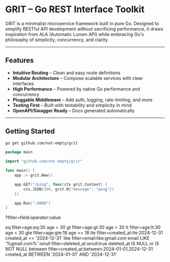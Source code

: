 # GRIT – Go REST Interface Toolkit

GRIT is a minimalist microservice framework built in pure Go. Designed to simplify RESTful API development without sacrificing performance, it draws inspiration from ALA (Automatic Lumen API) while embracing Go's philosophy of simplicity, concurrency, and clarity.

---

## Features

- **Intuitive Routing** – Clean and easy route definitions
- **Modular Architecture** – Compose scalable services with clear interfaces
- **High Performance** – Powered by native Go performance and concurrency
- **Pluggable Middleware** – Add auth, logging, rate-limiting, and more
- **Testing First** – Built with testability and simplicity in mind
- **OpenAPI/Swagger Ready** – Docs generated automatically

---

## Getting Started

```bash
go get github.com/not-empty/grit
```

```go
package main

import "github.com/not-empty/grit"

func main() {
    app := grit.New()

    app.GET("/ping", func(ctx grit.Context) {
        ctx.JSON(200, grit.H{"message": "pong"})
    })

    app.Run(":8080")
}
```

?filter=field:operator:value

eq	filter=age:eq:30	age = 30
gt	filter=age:gt:30	age > 30
lt	filter=age:lt:30	age < 30
gte	filter=age:gte:18	age >= 18
lte	filter=created_at:lte:2024-12-31	created_at <= '2024-12-31'
like	filter=email:like:gmail.com	email LIKE '%gmail.com%'
isnull	filter=deleted_at:isnull:true	deleted_at IS NULL or IS NOT NULL
between	filter=created_at:between:2024-01-01,2024-12-31	created_at BETWEEN '2024-01-01' AND '2024-12-31'
